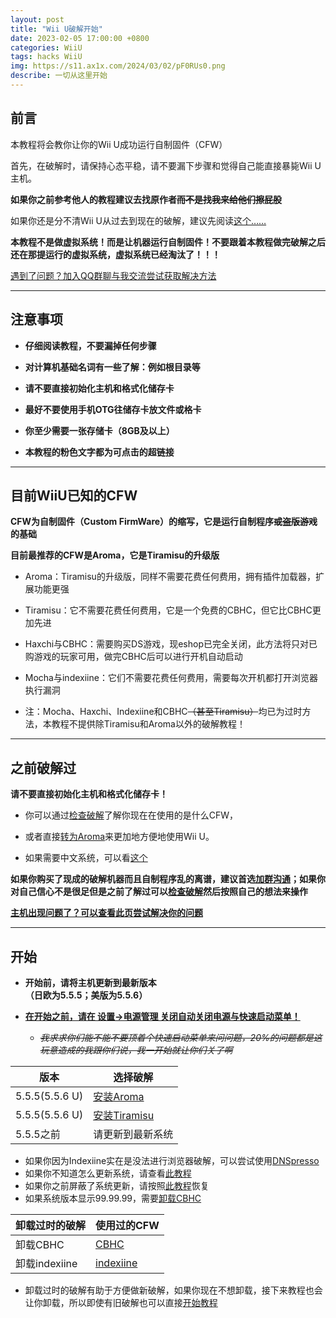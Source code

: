 ```yaml
---
layout: post
title: "Wii U破解开始"
date: 2023-02-05 17:00:00 +0800
categories: WiiU
tags: hacks WiiU
img: https://s11.ax1x.com/2024/03/02/pF0RUs0.png
describe: 一切从这里开始
---
```


## 前言

本教程将会教你让你的Wii U成功运行自制固件（CFW）

首先，在破解时，请保持心态平稳，请不要漏下步骤和觉得自己能直接暴毙Wii U主机。

**如果你之前参考他人的教程建议去找原作者~~而不是找我来给他们擦屁股~~**

如果你还是分不清Wii U从过去到现在的破解，建议先阅读[这个……](https://wiiu.1919810.com/wiiu/2023/02/05/hacksWord.html)

**本教程不是做虚拟系统！而是让机器运行自制固件！不要跟着本教程做完破解之后还在那提运行的虚拟系统，虚拟系统已经淘汰了！！！**

[遇到了问题？加入QQ群聊与我交流尝试获取解决方法](https://wiiu.1919810.com/other/2023/02/05/contact.html)

<hr />

## 注意事项

- **仔细阅读教程，不要漏掉任何步骤**

- **对计算机基础名词有一些了解：例如根目录等**

- **请不要直接初始化主机和格式化储存卡**

- **最好不要使用手机OTG往储存卡放文件或格卡**

- **你至少需要一张存储卡（8GB及以上）**

- **本教程的粉色文字都为可点击的超链接**

<hr />

## 目前WiiU已知的CFW

**CFW为自制固件（Custom FirmWare）的缩写，它是运行自制程序~~或盗版游戏~~的基础**

**目前最推荐的CFW是Aroma，它是Tiramisu的升级版**

* Aroma：Tiramisu的升级版，同样不需要花费任何费用，拥有插件加载器，扩展功能更强

* Tiramisu：它不需要花费任何费用，它是一个免费的CBHC，但它比CBHC更加先进

* Haxchi与CBHC：需要购买DS游戏，现eshop已完全关闭，此方法将只对已购游戏的玩家可用，做完CBHC后可以进行开机自动启动

* Mocha与indexiine：它们不需要花费任何费用，需要每次开机都打开浏览器执行漏洞

* 注：Mocha、Haxchi、Indexiine和CBHC~~（甚至Tiramisu）~~均已为过时方法，本教程不提供除Tiramisu和Aroma以外的破解教程！

<hr />

## 之前破解过

**请不要直接初始化主机和格式化储存卡！**

- 你可以通过[检查破解](https://wiiu.1919810.com/wiiu/2023/02/04/CheckHacks.html)了解你现在在使用的是什么CFW，

- 或者直接[转为Aroma](https://wiiu.1919810.com/wiiu/2023/02/05/prepare.html)来更加地方便地使用Wii U。

- 如果需要中文系统，可以看[这个](https://wiiu.1919810.com/wiiu/2023/02/04/install-CHJsystem.html)

**如果你购买了现成的破解机器而且自制程序乱的离谱，建议首选[加群沟通](https://wiiu.1919810.com/other/2023/02/05/contact.html)；如果你对自己信心不是很足但是之前了解过可以[检查破解](https://wiiu.1919810.com/wiiu/2023/02/04/CheckHacks.html)然后按照自己的想法来操作**

[**主机出现问题了？可以查看此页尝试解决你的问题**](https://wiiu.1919810.com/wiiu/2023/02/05/QA.html)

<hr />

## 开始

- **开始前，请将主机更新到最新版本<br />（日欧为5.5.5；美版为5.5.6）**

- **[在开始之前，请在 设置->电源管理 关闭自动关闭电源与快速启动菜单！](https://en-americas-support.nintendo.com/app/answers/detail/a_id/1495/kw/Standby%20Functions)**

  - *~~我求求你们能不能不要顶着个快速启动菜单来问问题，20%的问题都是这玩意造成的我跟你们说，我一开始就让你们关了啊~~*

| 版本                    | 选择破解        |
| ----------------------- | -------------- |
| 5.5.5(5.5.6 U)          | [安装Aroma](https://wiiu.1919810.com/wiiu/2023/02/05/prepare.html)     |
| 5.5.5(5.5.6 U)          | [安装Tiramisu](https://wiiu.1919810.com/wiiu/2023/02/05/prepare.html)     |
| 5.5.5之前               | 请更新到最新系统 |

- 如果你因为Indexiine实在是没法进行浏览器破解，可以尝试使用[DNSpresso](https://wiiu.1919810.com/wiiu/2023/02/05/DNSpresso.html)
- 如果你不知道怎么更新系统，请查看[此教程](https://en-americas-support.nintendo.com/app/answers/detail/a_id/1136)
- 如果你之前屏蔽了系统更新，请按照[此教程](https://wiiu.1919810.com/wiiu/2023/02/01/uninstall-UDFiine.html)恢复
- 如果系统版本显示99.99.99，需要[卸载CBHC](https://wiiu.1919810.com/wiiu/2023/02/01/uninstall-CBHC.html)

| 卸载过时的破解 | 使用过的CFW |
| ----------------------- | ------------ |
| 卸载CBHC | [CBHC](https://wiiu.1919810.com/wiiu/2023/02/01/uninstall-CBHC.html)     |
| 卸载indexiine   | [indexiine](https://wiiu.1919810.com/wiiu/2023/02/01/uninstall-indexiine.html)     |

- 卸载过时的破解有助于方便做新破解，如果你现在不想卸载，接下来教程也会让你卸载，所以即使有旧破解也可以直接[开始教程](https://wiiu.1919810.com/wiiu/2023/02/05/prepare.html)
